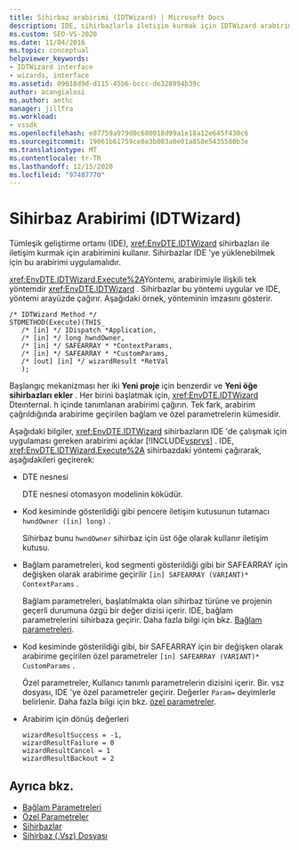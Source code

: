 ```yaml
---
title: Sihirbaz arabirimi (IDTWizard) | Microsoft Docs
description: IDE, sihirbazlarla iletişim kurmak için IDTWizard arabirimini kullanır. Sihirbazlar, IDE 'ye yüklenmek için bu arabirimi uygulamalıdır.
ms.custom: SEO-VS-2020
ms.date: 11/04/2016
ms.topic: conceptual
helpviewer_keywords:
- IDTWizard interface
- wizards, interface
ms.assetid: 09618d9d-d115-45b6-bccc-de328994b39c
author: acangialosi
ms.author: anthc
manager: jillfra
ms.workload:
- vssdk
ms.openlocfilehash: e87759a979d0c680018d99a1e18a12e645f430c6
ms.sourcegitcommit: 19061b61759ce8e3b083a0e01a858e5435580b3e
ms.translationtype: MT
ms.contentlocale: tr-TR
ms.lasthandoff: 12/15/2020
ms.locfileid: "97487770"
---
```

# <a name="wizard-interface-idtwizard"></a>Sihirbaz Arabirimi (IDTWizard)
Tümleşik geliştirme ortamı (IDE), <xref:EnvDTE.IDTWizard> sihirbazları ile iletişim kurmak için arabirimini kullanır. Sihirbazlar IDE 'ye yüklenebilmek için bu arabirimi uygulamalıdır.

 <xref:EnvDTE.IDTWizard.Execute%2A>Yöntemi, arabirimiyle ilişkili tek yöntemdir <xref:EnvDTE.IDTWizard> . Sihirbazlar bu yöntemi uygular ve IDE, yöntemi arayüzde çağırır. Aşağıdaki örnek, yönteminin imzasını gösterir.

```
/* IDTWizard Method */
STDMETHOD(Execute)(THIS_
   /* [in] */ IDispatch *Application,
   /* [in] */ long hwndOwner,
   /* [in] */ SAFEARRAY * *ContextParams,
   /* [in] */ SAFEARRAY * *CustomParams,
   /* [out] [in] */ wizardResult *RetVal
   );
```

 Başlangıç mekanizması her iki **Yeni proje** için benzerdir ve **Yeni öğe sihirbazları ekler** . Her birini başlatmak için, <xref:EnvDTE.IDTWizard> Dteınternal. h içinde tanımlanan arabirimi çağırın. Tek fark, arabirim çağrıldığında arabirime geçirilen bağlam ve özel parametrelerin kümesidir.

 Aşağıdaki bilgiler, <xref:EnvDTE.IDTWizard> sihirbazların IDE 'de çalışmak için uygulaması gereken arabirimi açıklar [!INCLUDE[vsprvs](../../code-quality/includes/vsprvs_md.md)] . IDE, <xref:EnvDTE.IDTWizard.Execute%2A> sihirbazdaki yöntemi çağırarak, aşağıdakileri geçirerek:

- DTE nesnesi

     DTE nesnesi otomasyon modelinin köküdür.

- Kod kesiminde gösterildiği gibi pencere iletişim kutusunun tutamacı `hwndOwner ([in] long)` .

     Sihirbaz bunu `hwndOwner` sihirbaz için üst öğe olarak kullanır iletişim kutusu.

- Bağlam parametreleri, kod segmenti gösterildiği gibi bir SAFEARRAY için değişken olarak arabirime geçirilir `[in] SAFEARRAY (VARIANT)* ContextParams` .

     Bağlam parametreleri, başlatılmakta olan sihirbaz türüne ve projenin geçerli durumuna özgü bir değer dizisi içerir. IDE, bağlam parametrelerini sihirbaza geçirir. Daha fazla bilgi için bkz. [Bağlam parametreleri](../../extensibility/internals/context-parameters.md).

- Kod kesiminde gösterildiği gibi, bir SAFEARRAY için bir değişken olarak arabirime geçirilen özel parametreler `[in] SAFEARRAY (VARIANT)* CustomParams` .

     Özel parametreler, Kullanıcı tanımlı parametrelerin dizisini içerir. Bir. vsz dosyası, IDE 'ye özel parametreler geçirir. Değerler `Param=` deyimlerle belirlenir. Daha fazla bilgi için bkz. [özel parametreler](../../extensibility/internals/custom-parameters.md).

- Arabirim için dönüş değerleri

    ```
    wizardResultSuccess = -1,
    wizardResultFailure = 0
    wizardResultCancel = 1
    wizardResultBackout = 2
    ```

## <a name="see-also"></a>Ayrıca bkz.
- [Bağlam Parametreleri](../../extensibility/internals/context-parameters.md)
- [Özel Parametreler](../../extensibility/internals/custom-parameters.md)
- [Sihirbazlar](../../extensibility/internals/wizards.md)
- [Sihirbaz (.Vsz) Dosyası](../../extensibility/internals/wizard-dot-vsz-file.md)
